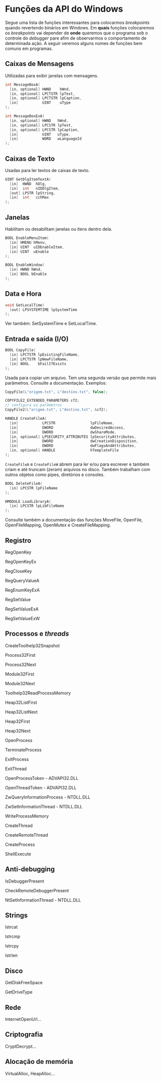 # Funções da API do Windows

Segue uma lista de funções interessantes para colocarmos _breakpoints_ quando revertendo binários em Windows. Em **quais** funções colocaremos os _breakpoints_ vai depender de **onde** queremos que o programa sob o controle do _debugger_ pare afim de observarmos o comportamento de determinada ação. A seguir veremos alguns nomes de funções bem comuns em programas.

## Caixas de Mensagens

Utilizadas para exibir janelas com mensagens.

```c
int MessageBoxA(
  [in, optional] HWND    hWnd,
  [in, optional] LPCTSTR lpText,
  [in, optional] LPCTSTR lpCaption,
  [in]           UINT    uType
);
```

```c
int MessageBoxExA(
  [in, optional] HWND   hWnd,
  [in, optional] LPCSTR lpText,
  [in, optional] LPCSTR lpCaption,
  [in]           UINT   uType,
  [in]           WORD   wLanguageId
);
```

## Caixas de Texto

Usadas para ler textos de caixas de texto.

```c
UINT GetDlgItemTextA(
  [in]  HWND  hDlg,
  [in]  int   nIDDlgItem,
  [out] LPSTR lpString,
  [in]  int   cchMax
);
```

## Janelas

Habilitam ou desabilitam janelas ou itens dentro dela.

```c
BOOL EnableMenuItem(
  [in] HMENU hMenu,
  [in] UINT  uIDEnableItem,
  [in] UINT  uEnable
);
```

```c
BOOL EnableWindow(
  [in] HWND hWnd,
  [in] BOOL bEnable
);
```

## Data e Hora

```c
void GetLocalTime(
  [out] LPSYSTEMTIME lpSystemTime
);
```

Ver também: SetSystemTime e SetLocalTime.

## Entrada e saída \(I/O\)

```c
BOOL CopyFile(
  [in] LPCTSTR lpExistingFileName,
  [in] LPCTSTR lpNewFileName,
  [in] BOOL    bFailIfExists
);
```

Usada para copiar um arquivo. Tem uma segunda versão que permite mais parâmetros. Consulte a documentação. Exemplos:

```cpp
CopyFile(L"origem.txt", L"destino.txt", false);
```

```cpp
COPYFILE2_EXTENDED_PARAMETERS cf2;
// configura os parâmetros
CopyFile2(L"origem.txt", L"destino.txt", &cf2);
```

```c
HANDLE CreateFileA(
  [in]           LPCSTR                lpFileName,
  [in]           DWORD                 dwDesiredAccess,
  [in]           DWORD                 dwShareMode,
  [in, optional] LPSECURITY_ATTRIBUTES lpSecurityAttributes,
  [in]           DWORD                 dwCreationDisposition,
  [in]           DWORD                 dwFlagsAndAttributes,
  [in, optional] HANDLE                hTemplateFile
);
```

`CreateFileA` e `CreateFileW` abrem para ler e/ou para escrever e também criam e até truncam \(zeram\) arquivos no disco. Também trabalham com outros objetos como pipes, diretórios e consoles.

```c
BOOL DeleteFileA(
  [in] LPCSTR lpFileName
);
```

```c
HMODULE LoadLibraryA(
  [in] LPCSTR lpLibFileName
);
```

Consulte também a documentação das funções MoveFile, OpenFile, OpenFileMapping, OpenMutex e CreateFileMapping.

## Registro

RegOpenKey

RegOpenKeyEx

RegCloseKey

RegQueryValueA

RegEnumKeyExA

RegSetValue

RegSetValueExA

RegSetValueExW

## Processos e _threads_

CreateToolhelp32Snapshot

Process32First

Process32Next

Module32First

Module32Next

Toolhelp32ReadProcessMemory

Heap32ListFirst

Heap32ListNext

Heap32First

Heap32Next

OpenProcess

TerminateProcess

ExitProcess

ExitThread

OpenProcessToken - ADVAPI32.DLL

OpenThreadToken - ADVAPI32.DLL

ZwQueryInformationProcess - NTDLL.DLL

ZwSetInformationThread - NTDLL.DLL

WriteProcessMemory

CreateThread

CreateRemoteThread

CreateProcess

ShellExecute

## Anti-debugging

IsDebuggerPresent

CheckRemoteDebuggerPresent

NtSetInformationThread - NTDLL.DLL

## Strings

lstrcat

lstrcmp

lstrcpy

lstrlen

## Disco

GetDiskFreeSpace

GetDriveType

## Rede

InternetOpenUrl...

## Criptografia

CryptDecrypt...

## Alocação de memória

VirtualAlloc, HeapAlloc...

